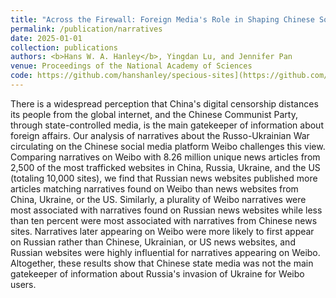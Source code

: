 ```yaml
---
title: "Across the Firewall: Foreign Media's Role in Shaping Chinese Social Media Narratives on the Russo-Ukrainian War"
permalink: /publication/narratives
date: 2025-01-01
collection: publications
authors: <b>Hans W. A. Hanley</b>, Yingdan Lu, and Jennifer Pan
venue: Proceedings of the National Academy of Sciences
code: https://github.com/hanshanley/specious-sites](https://github.com/hanshanley/narrative-influence
---
```

There is a widespread perception that China's digital censorship distances its people from the global internet, and the Chinese Communist Party, through state-controlled media, is the main gatekeeper of information about foreign affairs. Our analysis of narratives about the Russo-Ukrainian War circulating on the Chinese social media platform Weibo challenges this view. Comparing narratives on Weibo with 8.26 million unique news articles from 2,500 of the most trafficked websites in China, Russia, Ukraine, and the US (totaling 10,000 sites), we find that Russian news websites published more articles matching narratives found on  Weibo than news websites from China, Ukraine, or the US. Similarly, a plurality of Weibo narratives were most associated with narratives found on Russian news websites while less than ten percent were most associated with narratives from Chinese news sites. Narratives later appearing on Weibo were more likely to first appear on Russian rather than Chinese, Ukrainian, or US news websites, and Russian websites were highly influential for narratives appearing on Weibo. Altogether, these results show that Chinese state media was not the main gatekeeper of information about Russia's invasion of Ukraine for Weibo users. 
